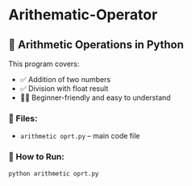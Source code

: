 # Arithematic-Operator
## 🧮 Arithmetic Operations in Python

This program covers:
- ✅ Addition of two numbers
- ✅ Division with float result
- 🧑‍💻 Beginner-friendly and easy to understand

### 📂 Files:
- `arithmetic oprt.py` – main code file

### 🚀 How to Run:
```bash
python arithmetic oprt.py

